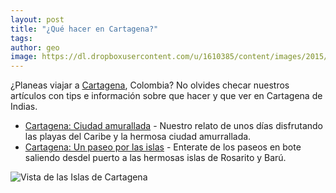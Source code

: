 ```yaml
---
layout: post
title: "¿Qué hacer en Cartagena?"
tags: 
author: geo
image: https://dl.dropboxusercontent.com/u/1610385/content/images/2015/05/2014-05-24-09-59-45.jpg
---
```

¿Planeas viajar a [Cartagena](/tag/cartagena), Colombia? No olvides checar nuestros artículos con tips e información sobre que hacer y que ver en Cartagena de Indias.

* [Cartagena: Ciudad amurallada](/cartagena-ciudad-amurallada/) - Nuestro relato de unos días disfrutando las playas del Caribe y la hermosa ciudad amurrallada.
* [Cartagena: Un paseo por las islas](/cartagena-las-islas/) - Enterate de los paseos en bote saliendo desdel puerto a las hermosas islas de Rosarito y Barú.

![Vista de las Islas de Cartagena](https://dl.dropboxusercontent.com/u/1610385/content/images/2015/05/2014-05-22-11-40-53.jpg)
